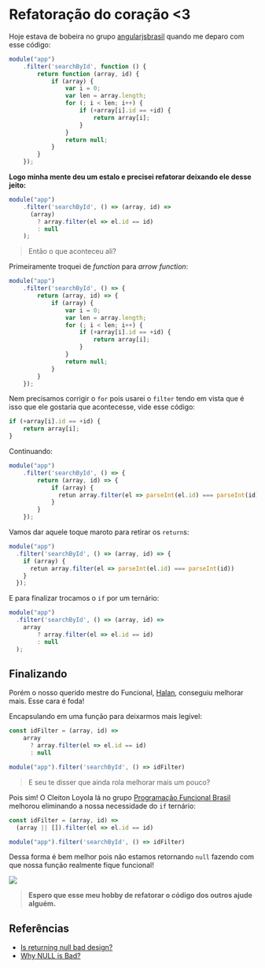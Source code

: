 # Refatoração do coração <3

Hoje estava de bobeira no grupo [angularjsbrasil](https://telegram.me/angularjsbrasil) quando me deparo com esse código:

```js
module("app")
    .filter('searchById', function () {
        return function (array, id) {
            if (array) {
                var i = 0;
                var len = array.length;
                for (; i < len; i++) {
                    if (+array[i].id == +id) {
                        return array[i];
                    }
                }
                return null;
            }
        }
    });
```

**Logo minha mente deu um estalo e precisei refatorar deixando ele desse jeito:**

```js
module("app")
    .filter('searchById', () => (array, id) => 
      (array) 
        ? array.filter(el => el.id == id)
        : null
    );
```

> Então o que aconteceu ali?

Primeiramente troquei de *function* para *arrow function*:


```js
module("app")
    .filter('searchById', () => {
        return (array, id) => {
            if (array) {
                var i = 0;
                var len = array.length;
                for (; i < len; i++) {
                    if (+array[i].id == +id) {
                        return array[i];
                    }
                }
                return null;
            }
        }
    });
```

Nem precisamos corrigir o `for` pois usarei o `filter` tendo em vista que é isso que ele gostaria que acontecesse, vide esse código:

```js
if (+array[i].id == +id) {
    return array[i];
}
```

Continuando:

```js
module("app")
    .filter('searchById', () => {
        return (array, id) => {
            if (array) {
              retun array.filter(el => parseInt(el.id) === parseInt(id))
            }
        }
    });
```

Vamos dar aquele toque maroto para retirar os `return`s:


```js
module("app")
  .filter('searchById', () => (array, id) => {
    if (array) {
      retun array.filter(el => parseInt(el.id) === parseInt(id))
    }
  });
```

E para finalizar trocamos o `if` por um ternário:

```js
module("app")
  .filter('searchById', () => (array, id) =>  
    array 
        ? array.filter(el => el.id == id)
        : null
  );
```

## Finalizando

Porém o nosso querido mestre do Funcional, [Halan](https://github.com/halan), conseguiu melhorar mais. Esse cara é foda!

Encapsulando em uma função para deixarmos mais legível:

```js
const idFilter = (array, id) =>
    array 
      ? array.filter(el => el.id == id)
      : null

module("app").filter('searchById', () => idFilter)
```

> E seu te disser que ainda rola melhorar mais um pouco?


Pois sim! O Cleiton Loyola lá no grupo [Programação Funcional Brasil](https://telegram.me/ProgramacaoFuncionalBrasil) melhorou eliminando a nossa necessidade do `if` ternário:

```js
const idFilter = (array, id) => 
  (array || []).filter(el => el.id == id)

module("app").filter('searchById', () => idFilter)
```

Dessa forma é bem melhor pois não estamos retornando `null` fazendo com que nossa função realmente fique funcional!


![](https://raw.githubusercontent.com/Webschool-io/workshop-js-funcional-free/master/assets/images/refatoracao01.png)

> **Espero que esse meu hobby de refatorar o código dos outros ajude alguém.**

## Referências

- [Is returning null bad design?](http://stackoverflow.com/questions/1274792/is-returning-null-bad-design)
- [Why NULL is Bad?](http://www.yegor256.com/2014/05/13/why-null-is-bad.html)






